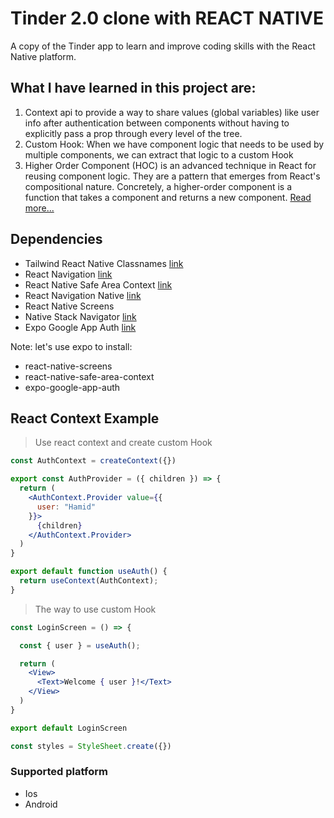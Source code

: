 # Tinder 2.0 clone with REACT NATIVE
  A copy of the Tinder app to learn and improve coding skills with the React Native platform.

## What I have learned in this project are:

  1. Context api to provide a way to share values (global variables) like user info after authentication between components without having to explicitly pass a prop through every level of the tree.
  2. Custom Hook: When we have component logic that needs to be used by multiple components, we can extract that logic to a custom Hook
  3. Higher Order Component (HOC) is an advanced technique in React for reusing component logic. They are a pattern that emerges from React's compositional nature. Concretely, a higher-order component is a function that takes a component and returns a new component. [Read more...](https://reactjs.org/docs/higher-order-components.html)

  ## Dependencies
  - Tailwind React Native Classnames [link](https://www.npmjs.com/package/tailwind-react-native-classnames)
  - React Navigation [link](https://reactnavigation.org/)
  - React Native Safe Area Context [link](https://reactnavigation.org/)
  - React Navigation Native [link](https://reactnavigation.org/)
  - React Native Screens
  - Native Stack Navigator [link](https://reactnavigation.org/docs/hello-react-navigation)
  - Expo Google App Auth [link](https://www.npmjs.com/package/expo-google-app-auth)


Note: let's use expo to install: 
  - react-native-screens 
  - react-native-safe-area-context
  - expo-google-app-auth


## React Context Example

> Use react context and create custom Hook
```jsx
const AuthContext = createContext({})

export const AuthProvider = ({ children }) => {
  return (
    <AuthContext.Provider value={{
      user: "Hamid"
    }}>
      {children}
    </AuthContext.Provider>
  )
}

export default function useAuth() {
  return useContext(AuthContext);
}
```

> The way to use custom Hook

```jsx
const LoginScreen = () => {

  const { user } = useAuth();

  return (
    <View>
      <Text>Welcome { user }!</Text>
    </View>
  )
}

export default LoginScreen

const styles = StyleSheet.create({})
```


### Supported platform

- Ios
- Android